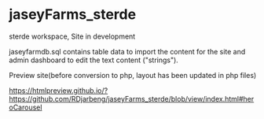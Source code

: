 # jaseyFarms_sterde

sterde workspace, Site in development

jaseyfarmdb.sql contains table data to import the content for the site and admin dashboard to edit the text content ("strings").

Preview site(before conversion to php, layout has been updated in php files)

https://htmlpreview.github.io/?https://github.com/RDjarbeng/jaseyFarms_sterde/blob/view/index.html#heroCarousel
